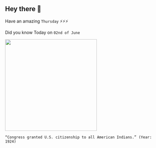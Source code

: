 ## Hey there 👋
Have an amazing `Thursday` ⚡⚡⚡

Did you know Today on `02nd of June`
 
 [<img src="https://fcit.usf.edu/wp-content/uploads/2016/08/CitizenshipBanner.jpg" width="300" />](https://www.loc.gov/item/today-in-history/june-02/#:~:text=On%20June%202%2C%201924%2C%20Congress,barred%20Native%20Americans%20from%20voting.) 
 ```
“Congress granted U.S. citizenship to all American Indians.” (Year: 1924)
```
